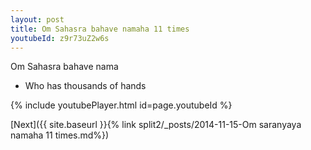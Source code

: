 ```yaml
---
layout: post
title: Om Sahasra bahave namaha 11 times
youtubeId: z9r73uZ2w6s
---
```

 
 
Om Sahasra bahave nama 
 
 -  Who has thousands of hands 
 
  
 
  
 
 
 
 
 
 


{% include youtubePlayer.html id=page.youtubeId %}
 
[Next]({{ site.baseurl }}{% link  split2/_posts/2014-11-15-Om saranyaya namaha 11 times.md%})
 
